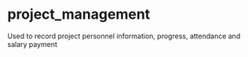 # project_management
Used to record project personnel information, progress, attendance and salary payment
